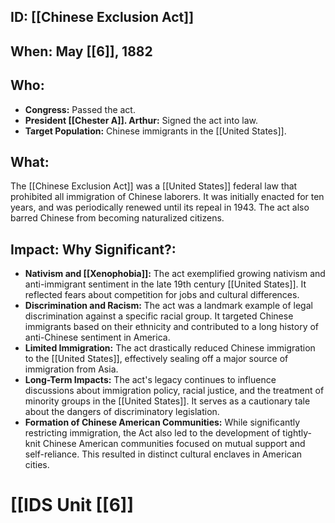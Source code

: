 ## ID: [[Chinese Exclusion Act]]

## When: May [[6]], 1882

## Who: 
* **Congress:** Passed the act.  
* **President [[Chester A]]. Arthur:** Signed the act into law.
* **Target Population:** Chinese immigrants in the [[United States]].

## What: 
The [[Chinese Exclusion Act]] was a [[United States]] federal law that prohibited all immigration of Chinese laborers.  It was initially enacted for ten years, and was periodically renewed until its repeal in 1943.  The act also barred Chinese from becoming naturalized citizens.

## Impact: Why Significant?:
* **Nativism and [[Xenophobia]]:** The act exemplified growing nativism and anti-immigrant sentiment in the late 19th century [[United States]].  It reflected fears about competition for jobs and cultural differences.
* **Discrimination and Racism:** The act was a landmark example of legal discrimination against a specific racial group.  It targeted Chinese immigrants based on their ethnicity and contributed to a long history of anti-Chinese sentiment in America.
* **Limited Immigration:** The act drastically reduced Chinese immigration to the [[United States]], effectively sealing off a major source of immigration from Asia.
* **Long-Term Impacts:** The act's legacy continues to influence discussions about immigration policy, racial justice, and the treatment of minority groups in the [[United States]].  It serves as a cautionary tale about the dangers of discriminatory legislation.
* **Formation of Chinese American Communities:** While significantly restricting immigration, the Act also led to the development of tightly-knit Chinese American communities focused on mutual support and self-reliance.  This resulted in distinct cultural enclaves in American cities.


# [[IDS Unit [[6]]
